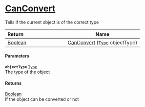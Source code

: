 # [CanConvert](./RectangleFConverter--CanConvert.md)

Tells if the current object is of the correct type

| <span>Return&nbsp;&nbsp;&nbsp;&nbsp;&nbsp;&nbsp;&nbsp;&nbsp;&nbsp;&nbsp;&nbsp;&nbsp;&nbsp;&nbsp;&nbsp;&nbsp;&nbsp;&nbsp;&nbsp;&nbsp;&nbsp;&nbsp;&nbsp;&nbsp;&nbsp;&nbsp;&nbsp;&nbsp;&nbsp;&nbsp;</span> | Name | 
| --- | --- | 
| [Boolean](https://docs.microsoft.com/en-us/dotnet/api/System.Boolean) | [CanConvert](./RectangleFConverter--CanConvert.md) ([`Type`](https://docs.microsoft.com/en-us/dotnet/api/System.Type) objectType) | 


#### Parameters
**`objectType`**  [`Type`](https://docs.microsoft.com/en-us/dotnet/api/System.Type)<br>The type of the object
#### Returns
[Boolean](https://docs.microsoft.com/en-us/dotnet/api/System.Boolean)<br>
If the object can be converted or not
